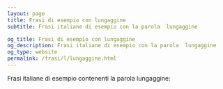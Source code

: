 ```yaml
---
layout: page
title: Frasi di esempio con lungaggine 
subtitle: Frasi italiane di esempio con la parola  lungaggine

og_title: Frasi di esempio con lungaggine 
og_description: Frasi italiane di esempio con la parola  lungaggine
og_type: website
permalink: /frasi/l/lungaggine.html
---
```


Frasi italiane di esempio contenenti la parola lungaggine:


